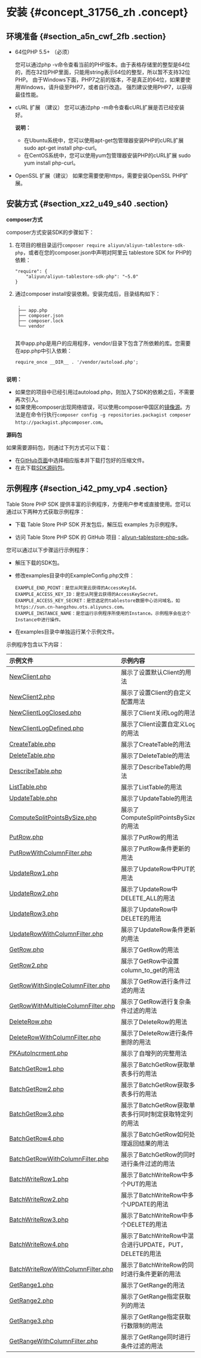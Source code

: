 # 安装 {#concept_31756_zh .concept}

## 环境准备 {#section_a5n_cwf_2fb .section}

-   64位PHP 5.5+ （必须）

    您可以通过php -v命令查看当前的PHP版本。由于表格存储里的整型是64位的，而在32位PHP里面，只能用string表示64位的整型，所以暂不支持32位PHP。 由于Windows下面，PHP7之前的版本，不是真正的64位，如果要使用Windows，请升级至PHP7，或者自行改造。 强烈建议使用PHP7，以获得最佳性能。

-   cURL 扩展 （建议） 您可以通过php -m命令查看cURL扩展是否已经安装好。

    **说明：** 

    -   在Ubuntu系统中，您可以使用apt-get包管理器安装PHP的cURL扩展 sudo apt-get install php-curl。
    -   在CentOS系统中，您可以使用yum包管理器安装PHP的cURL扩展 sudo yum install php-curl。
-   OpenSSL 扩展（建议） 如果您需要使用https，需要安装OpenSSL PHP扩展。

## 安装方式 {#section_xz2_u49_s40 .section}

**composer方式**

composer方式安装SDK的步骤如下：

1.  在项目的根目录运行`composer require aliyun/aliyun-tablestore-sdk-php`，或者在您的composer.json中声明对阿里云 tablestore SDK for PHP的依赖：

    ``` {#codeblock_hxv_uzf_iwv}
    "require": {
        "aliyun/aliyun-tablestore-sdk-php": "~5.0"
    }
    ```

2.  通过composer install安装依赖。安装完成后，目录结构如下：

    ``` {#codeblock_2sv_x0h_gmy}
     .
     ├── app.php
     ├── composer.json
     ├── composer.lock
     └── vendor
    					
    ```

    其中app.php是用户的应用程序，vendor/目录下包含了所依赖的库。您需要在app.php中引入依赖：

    ``` {#codeblock_heu_09n_bko}
    require_once __DIR__ . '/vendor/autoload.php';
    					
    ```


**说明：** 

-   如果您的项目中已经引用过autoload.php，则加入了SDK的依赖之后，不需要再次引入。
-   如果使用composer出现网络错误，可以使用composer中国区的[镜像源](http://pkg.phpcomposer.com/)。方法是在命令行执行`composer config -g repositories.packagist composer http://packagist.phpcomposer.com`。

**源码包**

如果需要源码包，则通过下列方式可以下载：

-   在[GitHub页面](https://github.com/aliyun/aliyun-tablestore-php-sdk/releases)中选择相应版本并下载打包好的压缩文件。
-   在此下载[SDK源码包](https://tablestore-doc.oss-cn-hangzhou.aliyuncs.com/aliyun-tablestore-sdk/php/aliyun-tablestore-php-sdk-5.0.0.tar.gz)。

## 示例程序 {#section_i42_pmy_vp4 .section}

Table Store PHP SDK 提供丰富的示例程序，方便用户参考或直接使用。您可以通过以下两种方式获取示例程序：

-   下载 Table Store PHP SDK 开发包后，解压后 examples 为示例程序。

-   访问 Table Store PHP SDK 的 GitHub 项目：[aliyun-tablestore-php-sdk](https://github.com/aliyun/aliyun-tablestore-php-sdk/tree/master/examples)。


您可以通过以下步骤运行示例程序：

-   解压下载的SDK包。

-   修改examples目录中的ExampleConfig.php文件：

    ``` {#codeblock_d90_f0d_37g}
    EXAMPLE_END_POINT：是您从阿里云获得的AccessKeyId。
    EXAMPLE_ACCESS_KEY_ID：是您从阿里云获得的AccessKeySecret。
    EXAMPLE_ACCESS_KEY_SECRET：是您选定的tablestore数据中心访问域名，如 https://sun.cn-hangzhou.ots.aliyuncs.com。
    EXAMPLE_INSTANCE_NAME：是您运行示例程序所使用的Instance。示例程序会在这个Instance中进行操作。
    ```

-   在examples目录中单独运行某个示例文件。

示例程序包含以下内容：

|示例文件|示例内容|
|:---|:---|
|[NewClient.php](https://github.com/aliyun/aliyun-tablestore-php-sdk/blob/master/examples/NewClient.php)|展示了设置默认Client的用法|
|[NewClient2.php](https://github.com/aliyun/aliyun-tablestore-php-sdk/blob/master/examples/NewClient2.php)|展示了设置Client的自定义配置用法|
|[NewClientLogClosed.php](https://github.com/aliyun/aliyun-tablestore-php-sdk/blob/master/examples/NewClientLogClosed.php)|展示了Client关闭Log的用法|
|[NewClientLogDefined.php](https://github.com/aliyun/aliyun-tablestore-php-sdk/blob/master/examples/NewClientLogDefined.php)|展示了Client设置自定义Log的用法|
|[CreateTable.php](https://github.com/aliyun/aliyun-tablestore-php-sdk/blob/master/examples/CreateTable.php)|展示了CreateTable的用法|
|[DeleteTable.php](https://github.com/aliyun/aliyun-tablestore-php-sdk/blob/master/examples/DeleteTable.php)|展示了DeleteTable的用法|
|[DescribeTable.php](https://github.com/aliyun/aliyun-tablestore-php-sdk/blob/master/examples/DescribeTable.php)|展示了DescribeTable的用法|
|[ListTable.php](https://github.com/aliyun/aliyun-tablestore-php-sdk/blob/master/examples/ListTable.php)|展示了ListTable的用法|
|[UpdateTable.php](https://github.com/aliyun/aliyun-tablestore-php-sdk/blob/master/examples/UpdateTable.php)|展示了UpdateTable的用法|
|[ComputeSplitPointsBySize.php](https://github.com/aliyun/aliyun-tablestore-php-sdk/blob/master/examples/ComputeSplitPointsBySize.php)|展示了ComputeSplitPointsBySize的用法|
|[PutRow.php](https://github.com/aliyun/aliyun-tablestore-php-sdk/blob/master/examples/PutRow.php)|展示了PutRow的用法|
|[PutRowWithColumnFilter.php](https://github.com/aliyun/aliyun-tablestore-php-sdk/blob/master/examples/PutRowWithColumnFilter.php)|展示了PutRow条件更新的用法|
|[UpdateRow1.php](https://github.com/aliyun/aliyun-tablestore-php-sdk/blob/master/examples/UpdateRow1.php)|展示了UpdateRow中PUT的用法|
|[UpdateRow2.php](https://github.com/aliyun/aliyun-tablestore-php-sdk/blob/master/examples/UpdateRow2.php)|展示了UpdateRow中DELETE\_ALL的用法|
|[UpdateRow3.php](https://github.com/aliyun/aliyun-tablestore-php-sdk/blob/master/examples/UpdateRow3.php)|展示了UpdateRow中DELETE的用法|
|[UpdateRowWithColumnFilter.php](https://github.com/aliyun/aliyun-tablestore-php-sdk/blob/master/examples/UpdateRowWithColumnFilter.php)|展示了UpdateRow条件更新的用法|
|[GetRow.php](https://github.com/aliyun/aliyun-tablestore-php-sdk/blob/master/examples/GetRow.php)|展示了GetRow的用法|
|[GetRow2.php](https://github.com/aliyun/aliyun-tablestore-php-sdk/blob/master/examples/GetRow2.php)|展示了GetRow中设置column\_to\_get的用法|
|[GetRowWithSingleColumnFilter.php](https://github.com/aliyun/aliyun-tablestore-php-sdk/blob/master/examples/GetRowWithSingleColumnFilter.php)|展示了GetRow进行条件过滤的用法|
|[GetRowWithMultipleColumnFilter.php](https://github.com/aliyun/aliyun-tablestore-php-sdk/blob/master/examples/GetRowWithMultipleColumnFilter.php)|展示了GetRow进行复杂条件过滤的用法|
|[DeleteRow.php](https://github.com/aliyun/aliyun-tablestore-php-sdk/blob/master/examples/DeleteRow.php)|展示了DeleteRow的用法|
|[DeleteRowWithColumnFilter.php](https://github.com/aliyun/aliyun-tablestore-php-sdk/blob/master/examples/DeleteRowWithColumnFilter.php)|展示了DeleteRow进行条件删除的用法|
|[PKAutoIncrment.php](https://github.com/aliyun/aliyun-tablestore-php-sdk/blob/master/examples/PKAutoIncrment.php)|展示了自增列的完整用法|
|[BatchGetRow1.php](https://github.com/aliyun/aliyun-tablestore-php-sdk/blob/master/examples/BatchGetRow1.php)|展示了BatchGetRow获取单表多行的用法|
|[BatchGetRow2.php](https://github.com/aliyun/aliyun-tablestore-php-sdk/blob/master/examples/BatchGetRow2.php)|展示了BatchGetRow获取多表多行的用法|
|[BatchGetRow3.php](https://github.com/aliyun/aliyun-tablestore-php-sdk/blob/master/examples/BatchGetRow3.php)|展示了BatchGetRow获取单表多行同时制定获取特定列的用法|
|[BatchGetRow4.php](https://github.com/aliyun/aliyun-tablestore-php-sdk/blob/master/examples/BatchGetRow4.php)|展示了BatchGetRow如何处理返回结果的用法|
|[BatchGetRowWithColumnFilter.php](https://github.com/aliyun/aliyun-tablestore-php-sdk/blob/master/examples/BatchGetRowWithColumnFilter.php)|展示了BatchGetRow的同时进行条件过滤的用法|
|[BatchWriteRow1.php](https://github.com/aliyun/aliyun-tablestore-php-sdk/blob/master/examples/BatchWriteRow1.php)|展示了BatchWriteRow中多个PUT的用法|
|[BatchWriteRow2.php](https://github.com/aliyun/aliyun-tablestore-php-sdk/blob/master/examples/BatchWriteRow2.php)|展示了BatchWriteRow中多个UPDATE的用法|
|[BatchWriteRow3.php](https://github.com/aliyun/aliyun-tablestore-php-sdk/blob/master/examples/BatchWriteRow3.php)|展示了BatchWriteRow中多个DELETE的用法|
|[BatchWriteRow4.php](https://github.com/aliyun/aliyun-tablestore-php-sdk/blob/master/examples/BatchWriteRow4.php)|展示了BatchWriteRow中混合进行UPDATE，PUT，DELETE的用法|
|[BatchWriteRowWithColumnFilter.php](https://github.com/aliyun/aliyun-tablestore-php-sdk/blob/master/examples/BatchWriteRowWithColumnFilter.php)|展示了BatchWriteRow的同时进行条件更新的用法|
|[GetRange1.php](https://github.com/aliyun/aliyun-tablestore-php-sdk/blob/master/examples/GetRange1.php)|展示了GetRange的用法|
|[GetRange2.php](https://github.com/aliyun/aliyun-tablestore-php-sdk/blob/master/examples/GetRange2.php)|展示了GetRange指定获取列的用法|
|[GetRange3.php](https://github.com/aliyun/aliyun-tablestore-php-sdk/blob/master/examples/GetRange3.php)|展示了GetRange指定获取行数限制的用法|
|[GetRangeWithColumnFilter.php](https://github.com/aliyun/aliyun-tablestore-php-sdk/blob/master/examples/GetRangeWithColumnFilter.php)|展示了GetRange同时进行条件过滤的用法|

